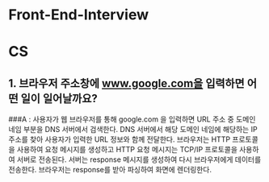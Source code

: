 # Front-End-Interview

# CS

## 1. 브라우저 주소창에 www.google.com을 입력하면 어떤 일이 일어날까요?

###A : 사용자가 웹 브라우저를 통해 google.com 을 입력하면 URL 주소 중 도메인 네임 부분을 DNS 서버에서 검색한다. DNS 서버에서 해당 도메인 네임에 해당하는 IP 주소를 찾아 사용자가 입력한 URL 정보와 함께 전달한다. 브라우저는 HTTP 프로토콜을 사용하여 요청 메시지를 생성하고 HTTP 요청 메시지는 TCP/IP 프로토콜을 사용하여 서버로 전송된다. 서버는 response 메시지를 생성하여 다시 브라우저에게 데이터를 전송한다. 브라우저는 response를 받아 파싱하여 화면에 렌더링한다.
